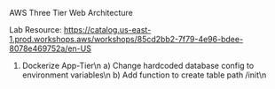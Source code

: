 AWS Three Tier Web Architecture

Lab Resource: https://catalog.us-east-1.prod.workshops.aws/workshops/85cd2bb2-7f79-4e96-bdee-8078e469752a/en-US

1) Dockerize App-Tier\n
  a) Change hardcoded database config to environment variables\n
  b) Add function to create table path /init\n
